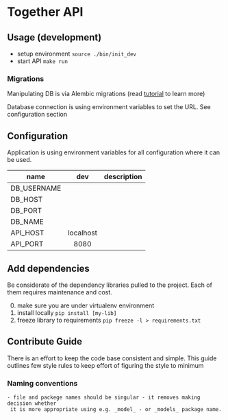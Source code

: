 # Together API

## Usage (development)
- setup environment `source ./bin/init_dev`
- start API `make run`

### Migrations
Manipulating DB is via Alembic migrations (read [tutorial](https://alembic.sqlalchemy.org/en/latest/tutorial.html) to learn more)

Database connection is using environment variables to set the URL. See configuration
 section


## Configuration
Application is using environment variables for all configuration where it can be used.

| name | dev |description |
| ------------- |:-------------:| -----:|
| DB_USERNAME   |  |  |
| DB_HOST       |  |  |
| DB_PORT       |  |  |
| DB_NAME       |  |  |
| API_HOST      | localhost |  |
| API_PORT      | 8080 |  |


## Add dependencies
Be considerate of the dependency libraries pulled to the project. Each of them requires
 maintenance and cost.

0. make sure you are under virtualenv environment
0. install locally `pip install [my-lib]`
0. freeze library to requirements `pip freeze -l > requirements.txt` 


## Contribute Guide
There is an effort to keep the code base consistent and simple. This guide outlines
 few style rules to keep effort of figuring the style to minimum

### Naming conventions
    - file and packege names should be singular - it removes making decision whether
     it is more appropriate using e.g. _model_ - or _models_ package name.
